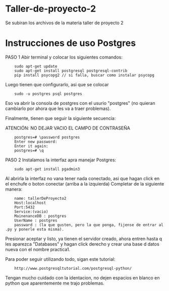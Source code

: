 # Taller-de-proyecto-2
Se subiran los archivos de la materia taller de proyecto 2


# Instrucciones de uso Postgres

PASO 1
Abir terminal y colocar los siguientes comandos:

		sudo apt-get update
		sudo apt-get install postgresql postgresql-contrib
		pip install psycopg2 // si falla, buscar como instalar psycopg	

Luego tienen que configurarlo, asi que se colocar

		sudo -u postgres psql postgres

Eso va abrir la consola de postgres con el usurio "postgres" (no quieran cambiarlo por ahora que les va a traer problemas).

Finalmente, tienen que seguir la siguiente secuencia:
		
ATENCIÓN: NO DEJAR VACIO EL CAMPO DE CONTRASEÑA

		postgres=# \password postgres 
		Enter new password: 
		Enter it again: 
		postgres=# \q



PASO 2
Instalamos la interfaz apra manejar Postgres:

		sudo apt-get install pgadmin3

Al abrirla la interfaz no vana  tener nada conectado, asi que hagan click en el enchufe o boton conectar (arriba a la izquierda)
Completar de la siguiente manera:
		
		name: tallerDeProyecto2
		Host:localhost
		Port:5432
		Service:(vacio)
		MainenanceDB : postgres
		UserName : postgres
		passward : (la que gusten, pero la que ponga, fijense de entrar al .py y ponerle esta misma).
		
Presionar aceptar y listo, ya tienen el servidor creado, ahora entren hasta q les aparezca "Databases" y hagan click derecho y crear una base d datos nueva con el nombre practica1.

 Para poder seguir utilizando todo, sigan este tutorial:

		http://www.postgresqltutorial.com/postgresql-python/	

Tengan mucho cuidado con la identacion, no dejen espacios en blanco en python que aparentemente me trajo problemas.

